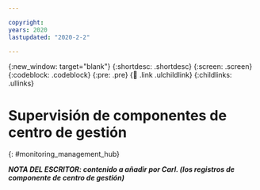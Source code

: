 ```yaml
---

copyright:
years: 2020
lastupdated: "2020-2-2"

---
```


{:new_window: target="blank"}
{:shortdesc: .shortdesc}
{:screen: .screen}
{:codeblock: .codeblock}
{:pre: .pre}
{:child: .link .ulchildlink}
{:childlinks: .ullinks}

# Supervisión de componentes de centro de gestión
{: #monitoring_management_hub}

***NOTA DEL ESCRITOR: contenido a añadir por Carl. (los registros de componente de centro de gestión)***
